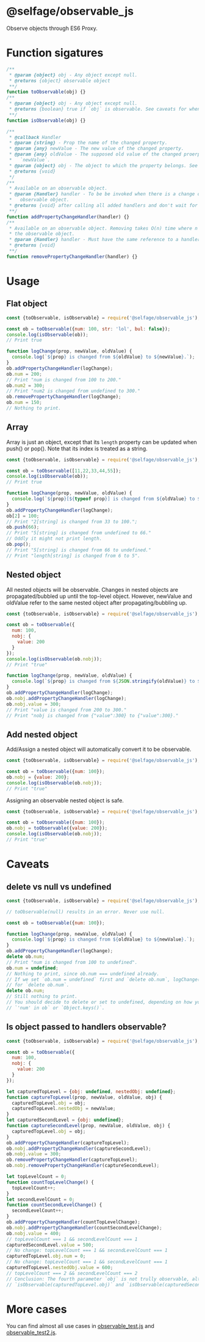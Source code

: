 # @selfage/observable_js
Observe objects through ES6 Proxy.

# Function sigatures
```javascript
/**
 * @param {object} obj - Any object except null.
 * @returns {object} observable object
 **/
function toObservable(obj) {}
/**
 * @param {object} obj - Any object except null.
 * @returns {boolean} true if `obj` is observable. See caveats for when it's not accurate.
 **/
function isObservable(obj) {}

/**
 * @callback Handler
 * @param {string} - Prop the name of the changed property.
 * @param {any} newValue - The new value of the changed property.
 * @param {any} oldValue - The supposed old value of the changed proerpty. When propagated, it's the same as
 *   `newValue`.
 * @param {object} obj - The object to which the property belongs. See caveats if you want to use it.
 * @returns {void}
 */
/**
 * Available on an observable object.
 * @param {Handler} handler - To be be invoked when there is a change on any properties belonged to the
 *   observable object.
 * @returns {void} after calling all added handlers and don't wait for async operations.
 **/
function addPropertyChangeHandler(handler) {}
/**
 * Available on an observable object. Removing takes O(n) time where n is the number of all handlers added to
 * the observable object.
 * @param {Handler} handler - Must have the same reference to a handler added above.
 * @returns {void}
 **/
function removePropertyChangeHandler(handler) {}
```

# Usage
## Flat object
```javascript
const {toObservable, isObservable} = require('@selfage/observable_js');

const ob = toObservable({num: 100, str: 'lol', bul: false});
console.log(isObservable(ob));
// Print true

function logChange(prop, newValue, oldValue) {
  console.log(`${prop} is changed from ${oldValue} to ${newValue}.`);
}
ob.addPropertyChangeHandler(logChange);
ob.num = 200;
// Print "num is changed from 100 to 200."
ob.num2 = 300;
// Print "num2 is changed from undefined to 300."
ob.removePropertyChangeHandler(logChange);
ob.num = 150;
// Nothing to print.
```

## Array
Array is just an object, except that its `length` property can be updated when push() or pop(). Note that its index is treated as a string.
```javascript
const {toObservable, isObservable} = require('@selfage/observable_js');

const ob = toObservable([11,22,33,44,55]);
console.log(isObservable(ob));
// Print true

function logChange(prop, newValue, oldValue) {
  console.log(`${prop}[${typeof prop}] is changed from ${oldValue} to ${newValue}.`);
}
ob.addPropertyChangeHandler(logChange);
ob[2] = 100;
// Print "2[string] is changed from 33 to 100.";
ob.push(66);
// Print "5[string] is changed from undefined to 66."
// Oddly it might not print length.
ob.pop();
// Print "5[string] is changed from 66 to undefined."
// Print "length[string] is changed from 6 to 5".
```

## Nested object
All nested objects will be observable. Changes in nested objects are propagated/bubbled up until the top-level object. However, newValue and oldValue refer to the same nested object after propagating/bubbling up.
```javascript
const {toObservable, isObservable} = require('@selfage/observable_js');

const ob = toObservable({
  num: 100,
  nobj: {
    value: 200
  }
});
console.log(isObservable(ob.nobj));
// Print "true"

function logChange(prop, newValue, oldValue) {
  console.log(`${prop} is changed from ${JSON.stringify(oldValue)} to ${JSON.stringify(newValue)}.`);
}
ob.addPropertyChangeHandler(logChange);
ob.nobj.addPropertyChangeHandler(logChange);
ob.nobj.value = 300;
// Print "value is changed from 200 to 300."
// Print "nobj is changed from {"value":300} to {"value":300}."
```

## Add nested object
Add/Assign a nested object will automatically convert it to be observable.
```javascript
const {toObservable, isObservable} = require('@selfage/observable_js');

const ob = toObservable({num: 100});
ob.nobj = {value: 200};
console.log(isObservable(ob.nobj));
// Print "true"
```

Assigning an observable nested object is safe.
```javascript
const {toObservable, isObservable} = require('@selfage/observable_js');

const ob = toObservable({num: 100});
ob.nobj = toObservable({value: 200});
console.log(isObservable(ob.nobj));
// Print "true"
```

# Caveats
## delete vs null vs undefined 
```javascript
const {toObservable, isObservable} = require('@selfage/observable_js');

// toObservable(null) results in an error. Never use null.

const ob = toObservable({num: 100});

function logChange(prop, newValue, oldValue) {
  console.log(`${prop} is changed from ${oldValue} to ${newValue}.`);
}
ob.addPropertyChangeHandler(logChange);
delete ob.num;
// Print "num is changed from 100 to undefined".
ob.num = undefined;
// Nothing to print, since ob.num === undefined already.
// If we set `ob.num = undefined` first and `delete ob.num`, logChange() will also not be invoked
// for `delete ob.num`.
delete ob.num;
// Still nothing to print.
// You should decide to delete or set to undefined, depending on how you would deal with
// `'num' in ob` or `Object.keys()`.
```

## Is object passed to handlers observable?
```javascript
const {toObservable, isObservable} = require('@selfage/observable_js');

const ob = toObservable({
  num: 100,
  nobj: {
    value: 200
  }
});

let capturedTopLevel = {obj: undefined, nestedObj: undefined};
function captureTopLevel(prop, newValue, oldValue, obj) {
  capturedTopLevel.obj = obj;
  capturedTopLevel.nestedObj = newValue;
}
let capturedSecondLevel = {obj: undefined};
function captureSecondLevel(prop, newValue, oldValue, obj) {
  capturedTopLevel.obj = obj;
}
ob.addPropertyChangeHandler(captureTopLevel);
ob.nobj.addPropertyChangeHandler(captureSecondLevel);
ob.nobj.value = 300;
ob.removePropertyChangeHandler(captureTopLevel);
ob.nobj.removePropertyChangeHandler(captureSecondLevel);

let topLevelCount = 0;
function countTopLevelChange() {
  topLevelCount++;
}
let secondLevelCount = 0;
function countSecondLevelChange() {
  secondLevelCount++;
}
ob.addPropertyChangeHandler(countTopLevelChange);
ob.nobj.addPropertyChangeHandler(countSecondLevelChange);
ob.nobj.value = 400;
// topLevelCount === 1 && secondLevelCount === 1
capturedSecondLevel.value = 500;
// No change: topLevelCount === 1 && secondLevelCount === 1
capturedTopLevel.obj.num = 0;
// No change: topLevelCount === 1 && secondLevelCount === 1
capturedTopLevel.nestedObj.value = 600;
// topLevelCount === 2 && secondLevelCount === 2
// Conclusion: The fourth parameter `obj` is not trully observable, although
// `isObservable(capturedTopLevel.obj)` and `isObservable(capturedSecondLevel.obj)` are both true;
```

# More cases
You can find almost all use cases in [observable_test.js](https://github.com/teststaybaka/observable_js/blob/main/observable_test.js) and [observable_test2.js](https://github.com/teststaybaka/observable_js/blob/main/observable_test2.js).
